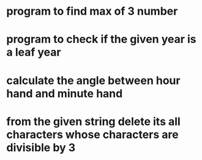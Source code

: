 # program to find max of 3 number
# program to check if the given year is a leaf year




# calculate the angle between hour hand and minute hand


# from the given string delete its all characters whose characters are divisible by 3
